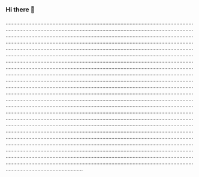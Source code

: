 ### Hi there 👋

.......................................................................................................................................................................................................................................................................................................................................................................................................................................................................................................................................................................................................................................................................................................................................................................................................................................................................................................................................................................................................................................................................................................................................................................................................................................................................................................................................................................................................................................................................................................................................................................................................................................................................................................................................................................................................................................................................................................................................................................................................................................................................................................................................................................................................................................................................................................................................................................................................................................................................................................................................................................................................................................................................................................................................................................................................................................................................................................................................................................................................................